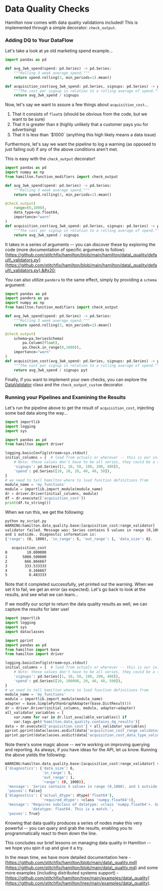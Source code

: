 # Data Quality Checks

Hamilton now comes with data quality validations included! This is implemented through a simple decorator: `check_output`.

### Adding DQ to Your DataFlow

Let's take a look at ye old marketing spend example...

```python
import pandas as pd

def avg_3wk_spend(spend: pd.Series) -> pd.Series:
    """Rolling 3 week average spend."""
    return spend.rolling(3, min_periods=1).mean()

def acquisition_cost(avg_3wk_spend: pd.Series, signups: pd.Series) -> pd.Series:
    """The cost per signup in relation to a rolling average of spend."""
    return avg_3wk_spend / signups 
```

Now, let's say we want to assure a few things about `acquisition_cost`...&#x20;

1. That it consists of `float`s (should be obvious from the code, but we want to be sure)
2. That it is greater than `0` (highly unlikely that a customer pays you for advertising)
3. That it is less than \`$1000\` (anything this high likely means a data issue)

Furthermore, let's say we want the pipeline to log a warning (as opposed to just failing out) if any of the above conditions aren't met.

This is easy with the `check_output` decorator!

```python
import pandas as pd
import numpy as np
from hamilton.function_modifiers import check_output

def avg_3wk_spend(spend: pd.Series) -> pd.Series:
    """Rolling 3 week average spend."""
    return spend.rolling(3, min_periods=1).mean()

@check_output(
    range=(0,1000),
    data_type=np.float64,
    importance="warn"
)
def acquisition_cost(avg_3wk_spend: pd.Series, signups: pd.Series) -> pd.Series:
    """The cost per signup in relation to a rolling average of spend."""
    return avg_3wk_spend / signups 
```

It takes in a series of arguments -- you can discover these by exploring the code (more documentation of specific arguments to follow): [https://github.com/stitchfix/hamilton/blob/main/hamilton/data\_quality/default\_validators.py](https://github.com/stitchfix/hamilton/blob/main/hamilton/data\_quality/default\_validators.py).&#x20;

You can also utilize `pandera` to the same effect, simply by providing a `schema` argument:

```python
import pandas as pd
import pandera as pa
import numpy as np
from hamilton.function_modifiers import check_output

def avg_3wk_spend(spend: pd.Series) -> pd.Series:
    """Rolling 3 week average spend."""
    return spend.rolling(3, min_periods=1).mean()

@check_output(
    schema=pa.SeriesSchema(
        pa.Column(float), 
        pa.Check.in_range(0,1000)),
    importance="warn"
)
def acquisition_cost(avg_3wk_spend: pd.Series, signups: pd.Series) -> pd.Series:
    """The cost per signup in relation to a rolling average of spend."""
    return avg_3wk_spend / signups pyt
```

Finally, if you want to implement your own checks, you can explore the [DataValidator](https://github.com/stitchfix/hamilton/blob/90afd3a08df15794f95f9741510923d089a6946a/hamilton/data\_quality/base.py#L26) class and the `check_output_custom` decorator.

### Running your Pipelines and Examining the Results

Let's run the pipeline above to get the result of `acquisition_cost`, injecting some bad data along the way...

```python
import importlib
import logging
import sys

import pandas as pd
from hamilton import driver

logging.basicConfig(stream=sys.stdout)
initial_columns = {  # load from actuals or wherever -- this is our initial data we use as input.
    # Note: these values don't have to be all series, they could be a scalar.
    'signups': pd.Series([1, 10, 50, 100, 200, 400]),
    'spend': pd.Series([10, 10, 20, 40, 40, 50]),
}
# we need to tell hamilton where to load function definitions from
module_name = 'my_functions'
module = importlib.import_module(module_name)
dr = driver.Driver(initial_columns, module) 
df = dr.execute(['acquisition_cost'])
print(df.to_string())
```

When we run this, we get the following:

```bash
python my_script.py
WARNING:hamilton.data_quality.base:[acquisition_cost:range_validator] 
validator failed. Message was: Series contains 5 values in range (0,1000), 
and 1 outside.. Diagnostic information is: 
{'range': (0, 1000), 'in_range': 5, 'out_range': 1, 'data_size': 6}.

   acquisition_cost
0         10.000000
1       5000.500000
2        666.866667
3        333.533333
4          0.166667
5          0.483333
```

Note that it completed successfully, yet printed out the warning. When we set it to fail, we get an error (as expected). Let's go back to look at the results, and see what we can learn...

If we modify our script to return the data quality results as well, we can capture the results for later use!

```python
import importlib
import logging
import sys
import dataclasses

import pprint
import pandas as pd
from hamilton import base
from hamilton import driver

logging.basicConfig(stream=sys.stdout)
initial_columns = {  # load from actuals or wherever -- this is our initial data we use as input.
    # Note: these values don't have to be all series, they could be a scalar.
    'signups': pd.Series([1, 10, 50, 100, 200, 400]),
    'spend': pd.Series([10, 100000, 20, 40, 40, 500]),
}
# we need to tell hamilton where to load function definitions from
module_name = 'my_functions'
module = importlib.import_module(module_name)
adapter = base.SimplePythonGraphAdapter(base.DictResult())
dr = driver.Driver(initial_columns, module, adapter=adapter)
all_validator_variables = [
    var.name for var in dr.list_available_variables() if
    var.tags.get('hamilton.data_quality.contains_dq_results')]
data = dr.execute(['acquisition_cost'] + all_validator_variables)
pprint.pprint(dataclasses.asdict(data['acquisition_cost_range_validator']))
pprint.pprint(dataclasses.asdict(data['acquisition_cost_data_type_validator']))
```

Note there's some magic above -- we're working on improving querying and reporting. As always, if you have ideas for the API, let us know. Running the above yields the following:

```bash
WARNING:hamilton.data_quality.base:[acquisition_cost:range_validator] validator failed. Message was: Series contains 5 values in range (0,1000), and 1 outside.. Diagnostic information is: {'range': (0, 1000), 'in_range': 5, 'out_range': 1, 'data_size': 6}.
{'diagnostics': {'data_size': 6,
                 'in_range': 5,
                 'out_range': 1,
                 'range': (0, 1000)},
 'message': 'Series contains 5 values in range (0,1000), and 1 outside.',
 'passes': False}
{'diagnostics': {'actual_dtype': dtype('float64'),
                 'required_dtype': <class 'numpy.float64'>},
 'message': "Requires subclass of datatype: <class 'numpy.float64'>. Got "
            'datatype: float64. This is a match.',
 'passes': True}
```

Knowing that data quality produces a series of nodes make this very powerful -- you can query and grab the results, enabling you to programmatically react to them down the line.&#x20;

This concludes our brief lessons on managing data quality in Hamilton -- we hope you spin it up and give it a try.

In the mean time, we have more detailed documentation here - [https://github.com/stitchfix/hamilton/blob/main/data\_quality.md](https://github.com/stitchfix/hamilton/blob/main/data\_quality.md) and some more examples (including distributed systems support) - [https://github.com/stitchfix/hamilton/tree/main/examples/data\_quality](https://github.com/stitchfix/hamilton/tree/main/examples/data\_quality).

